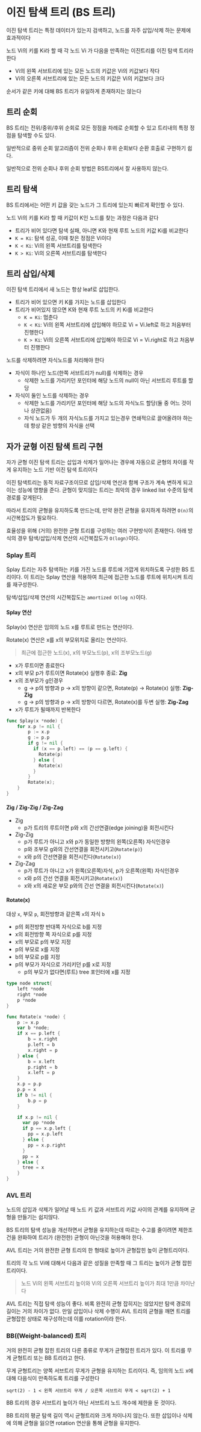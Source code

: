 # 이진 탐색 트리 (BS 트리)

이진 탐색 트리는 특정 데이터가 있는지 검색하고, 노드를 자주 삽입/삭제 하는 문제에 효과적이다

노드 Vi의 키를 Ki라 할 때 각 노드 Vi 가 다음을 만족하는 이진트리를 이진 탐색 트리라 한다

- Vi의 왼쪽 서브트리에 있는 모든 노드의 키값은 Vi의 키값보다 작다
- Vi의 오른쪽 서브트리에 있는 모든 노드의 키값은 Vi의 키값보다 크다

순서가 같은 키에 대해 BS 트리가 유일하게 존재하지는 않는다

## 트리 순회

BS 트리는 전위/중위/후위 순회로 모든 정점을 차례로 순회할 수 있고 트리내의 특정 정점을 탐색할 수도 있다.

일반적으로 중위 순회 알고리즘이 전위 순회나 후위 순회보다 순환 호출로 구현하기 쉽다.

일반적으로 전위 순회나 후위 순회 방법은 BS트리에서 잘 사용하지 않는다.

## 트리 탐색

BS 트리에서는 어떤 키 값을 갖는 노드가 그 트리에 있는지 빠르게 확인할 수 있다.

노드 Vi의 키를 Ki라 할 때 키값이 K인 노드를 찾는 과정은 다음과 같다

- 트리가 비어 있다면 탐색 실패, 아니면 K와 현재 루트 노드의 키값 Ki를 비교한다
- `K = Ki`: 탐색 성공, 이때 찾은 정점은 Vi이다
- `K < Ki`: Vi의 왼쪽 서브트리를 탐색한다
- `K > Ki`: Vi의 오른쪽 서브트리를 탐색한다

## 트리 삽입/삭제

이진 탐색 트리에서 새 노드는 항상 leaf로 삽입한다.

- 트리가 비어 있으면 키 K를 가지는 노드를 삽입한다
- 트리가 비어있지 않으면 K와 현재 루트 노드의 키 Ki를 비교한다
  - `K = Ki`: 멈춘다
  - `K < Ki`: Vi의 왼쪽 서브트리에 삽입해야 하므로 Vi = Vi.left로 하고 처음부터 진행한다
  - `K > Ki`: Vi의 오른쪽 서브트리에 삽입해야 하므로 Vi = Vi.right로 하고 처음부터 진행한다

노드를 삭제하려면 자식노드를 처리해야 한다

- 자식이 하나인 노드(한쪽 서브트리가 null)를 삭제하는 경우
  - 삭제한 노드를 가리키던 포인터에 해당 노드의 null이 아닌 서브트리 루트를 할당
- 자식이 둘인 노드를 삭제하는 경우
  - 삭제한 노드를 가리키던 포인터에 해당 노드의 자식노드 할당(둘 중 어느 것이나 상관없음)
  - 자식 노드가 두 개의 자식노드를 가지고 있는경우 연쇄적으로 끌어올려야 하는데 항상 같은 방향의 자식을 선택

## 자가 균형 이진 탐색 트리 구현

자가 균형 이진 탐색 트리는 삽입과 삭제가 일어나는 경우에 자동으로 균형의 차이를 작게 유지하는 노드 기반 이진 탐색 트리이다

이진 탐색트리는 동적 자료구조이므로 삽입/삭제 연산과 함께 구조가 계속 변하게 되고 이는 성능에 영향을 준다.
균형이 맞지않는 트리는 최악의 경우 linked list 수준의 탐색 경로를 갖게된다.

따라서 트리의 균형을 유지하도록 만드는데, 만약 완전 균형을 유지하게 하려면 `O(n)`의 시간복잡도가 필요하다.

효율성을 위해 (거의) 완전한 균형 트리를 구성하는 여러 구현방식이 존재한다.
아래 방식의 경우 탐색/삽입/삭제 연산의 시간복잡도가 `O(logn)`이다.

### Splay 트리

Splay 트리는 자주 탐색하는 키를 가진 노드를 루트에 가깝게 위치하도록 구성한 BS 트리이다.
이 트리는 Splay 연산을 적용하여 최근에 접근한 노드를 루트에 위치시켜 트리를 재구성한다.

탐색/삽입/삭제 연산의 시간복잡도는 `amortized O(log n)`이다.

#### Splay 연산

Splay(x) 연산은 임의의 노드 x를 루트로 만드는 연산이다.

Rotate(x) 연산은 x를 x의 부모위치로 올리는 연산이다.

> 최근에 접근한 노드(x), x의 부모노드(p), x의 조부모노드(g)

- x가 루트이면 종료한다
- x의 부모 p가 루트이면 Rotate(x) 실행후 종료: **Zig**
- x의 조부모가 g인경우
  - g -> p의 방향과 p -> x의 방향이 같으면, Rotate(p) -> Rotate(x) 실행: **Zig-Zig**
  - g -> p의 방향과 p -> x의 방향이 다르면, Rotate(x)를 두변 실행: **Zig-Zag**
- x가 루트가 될때까지 반복한다

```go
func Splay(x *node) {
    for x.p != nil {
        p := x.p
        g := p.p
        if g != nil {
          if (x == p.left) == (p == g.left) {
            Rotate(p)
          } else {
            Rotate(x)
          }
        }
        Rotate(x);
    }
}
```

#### Zig / Zig-Zig / Zig-Zag

- Zig
  - p가 트리의 루트이면 p와 x의 간선연결(edge joining)을 회전시킨다
- Zig-Zig
  - p가 루트가 아니고 x와 p가 동일한 방향의 왼쪽(오른쪽) 자식인경우
  - p와 조부모 g와의 간선연결을 회전시키고(`Rotate(p)`)
  - x와 p의 간선연결을 회전시킨다(`Rotate(x)`)
- Zig-Zag
  - p가 루트가 아니고 x가 왼쪽(오른쪽)자식, p가 오른쪽(왼쪽) 자식인경우
  - x와 p의 간선 연결을 회전시키고(`Rotate(x)`)
  - x와 x의 새로운 부모 p와의 간선 연결을 회전시킨다(`Rotate(x)`)

#### Rotate(x)

대상 `x`, 부모 `p`, 회전방향과 같은쪽 `x`의 자식 `b`

- p의 회전방향 반대쪽 자식으로 b를 지정
- x의 회전방향 쪽 자식으로 p를 지정
- x의 부모로 p의 부모 지정
- p의 부모로 x를 지정
- b의 부모로 p를 지정
- p의 부모가 자식으로 가리키던 p를 x로 지정
  - p의 부모가 없다면(루트) tree 포인터에 x를 지정

```go
type node struct{
    left *node
    right *node
    p *node
}

func Rotate(x *node) {
    p := x.p
    var b *node;
    if x == p.left {
        b = x.right
        p.left = b
        x.right = p
    } else {
        b = x.left
        p.right = b
        x.left = p
    }
    x.p = p.p
    p.p = x
    if b != nil {
        b.p = p
    }

    if x.p != nil {
      var pp *node
      if p == x.p.left {
        pp = x.p.left
      } else {
        pp = x.p.right
      }
      pp = x
    } else {
      tree = x
    }
}
```

### AVL 트리

노드의 삽입과 삭제가 일어날 때 노드 키 값과 서브트리 키값 사이의 관계를 유지하며 균형을 만들기는 쉽지않다.

BS 트리의 탐색 성능을 개선하면서 균형을 유지하는데 따르는 수고를 줄이려면
제한조건을 완화하여 트리가 (완전한) 균형이 아닌것을 허용해야 한다.

AVL 트리는 거의 완전한 균형 트리의 한 형태로 높이가 균형잡힌 높이 균형트리이다.

트리의 각 노드 Vi에 대해서 다음과 같은 성질을 만족할 때 그 트리는 높이가 균형 잡힌 트리이다.

> 노드 Vi의 왼쪽 서브트리 높이와 Vi의 오른쪽 서브트리 높이가 최대 1만큼 차이난다

AVL 트리는 직접 탐색 성능이 좋다. 비록 완전히 균형 잡히지는 않았지만 탐색 경로의 길이는 거의 차이가 없다.
만일 삽입이나 삭제 수행이 AVL 트리의 균형을 깨면 트리를 균형잡힌 상태로 재구성하는데 이를 rotation이라 한다.

### BB((Weight-balanced) 트리

거의 완전히 균형 잡힌 트리의 다른 종류로 무게가 균형잡힌 트리가 있다.
이 트리를 무게 균형트리 또는 BB 트리라고 한다.

무게 균형트리는 양쪽 서브트리 무게가 균형을 유지하는 트리이다.
즉, 임의의 노드 x에 대해 다음식이 만족하도록 트리를 구성한다

`sqrt(2) - 1 < 왼쪽 서브트리 무게 / 오른쪽 서브트리 무게 < sqrt(2) + 1`

BB 트리의 경우 서브트리 높이가 아닌 서브트리 노드 개수에 제한을 둔 것이다.

BB 트리의 평균 탐색 길이 역시 균형트리와 크게 차이나지 않는다.
또한 삽입이나 삭제에 의해 균형을 잃으면 rotation 연산을 통해 균형을 유지한다.
